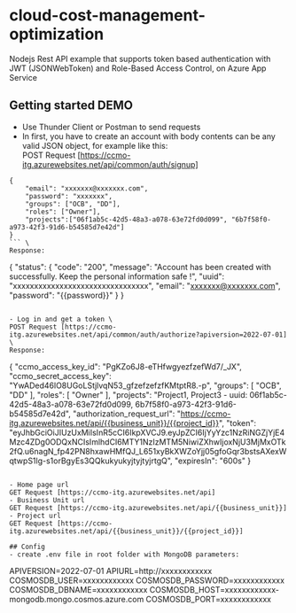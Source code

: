 # cloud-cost-management-optimization
Nodejs Rest API example that supports token based authentication with JWT (JSONWebToken) and Role-Based Access Control, on Azure App Service

## Getting started DEMO
- Use Thunder Client or Postman to send requests
- In first, you have to create an account with body contents can be any valid JSON object, for example like this: \
POST Request [https://ccmo-itg.azurewebsites.net/api/common/auth/signup]
```
{
    "email": "xxxxxxx@xxxxxxx.com",
    "password": "xxxxxxx",
    "groups": ["OCB", "DD"],
    "roles": ["Owner"],
    "projects":["06f1ab5c-42d5-48a3-a078-63e72fd0d099", "6b7f58f0-a973-42f3-91d6-b54585d7e42d"]
}
``` \
Response:
```
{
  "status": {
    "code": "200",
    "message": "Account has been created with successfully. Keep the personal information safe !",
    "uuid": "xxxxxxxxxxxxxxxxxxxxxxxxxxxxxxxx",
    "email": "xxxxxxx@xxxxxxx.com",
    "password": "{{password}}"
  }
}
```

- Log in and get a token \
POST Request [https://ccmo-itg.azurewebsites.net/api/common/auth/authorize?apiversion=2022-07-01] \
Response:
```
{
  "ccmo_access_key_id": "PgKZo6J8-eTHfwgyezfzefWd7/_JX",
  "ccmo_secret_access_key": "YwADed46lO8UGoLStjlvqN53_gfzefzefzfKMtptR8.-p",
  "groups": [
    "OCB",
    "DD"
  ],
  "roles": [
    "Owner"
  ],
  "projects": "Project1, Project3 - uuid: 06f1ab5c-42d5-48a3-a078-63e72fd0d099, 6b7f58f0-a973-42f3-91d6-b54585d7e42d",
  "authorization_request_url": "https://ccmo-itg.azurewebsites.net/api/{{business_unit}}/{{project_id}}",
  "token": "eyJhbGciOiJIUzUxMiIsInR5cCI6IkpXVCJ9.eyJpZCI6IjYyYzc1NzRiNGZjYjE4Mzc4ZDg0ODQxNCIsImlhdCI6MTY1NzIzMTM5NiwiZXhwIjoxNjU3MjMxOTk2fQ.u6nagN_fp42PN8hxawHMfQJ_L651xyBkXWZoYjj05gfoGqr3bstsAXexWqtwpS1lg-s1orBgyEs3QQkukyukyjtyjtyjrtgQ",
  "expiresIn": "600s"
}
```

- Home page url 
GET Request [https://ccmo-itg.azurewebsites.net/api]
- Business Unit url
GET Request [https://ccmo-itg.azurewebsites.net/api/{{business_unit}}]
- Project url
GET Request [https://ccmo-itg.azurewebsites.net/api/{{business_unit}}/{{project_id}}]

## Config
- create .env file in root folder with MongoDB parameters:
```
APIVERSION=2022-07-01
APIURL=http://xxxxxxxxxxxx
COSMOSDB_USER=xxxxxxxxxxxx
COSMOSDB_PASSWORD=xxxxxxxxxxxx
COSMOSDB_DBNAME=xxxxxxxxxxxx
COSMOSDB_HOST=xxxxxxxxxxxx-mongodb.mongo.cosmos.azure.com
COSMOSDB_PORT=xxxxxxxxxxxx
```
